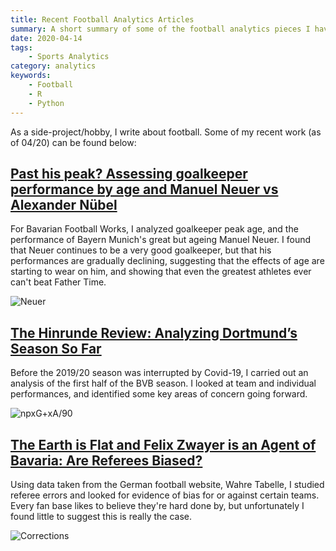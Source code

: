 ```yaml
---
title: Recent Football Analytics Articles
summary: A short summary of some of the football analytics pieces I have written recently (as of 04/20).
date: 2020-04-14
tags:
    - Sports Analytics
category: analytics
keywords:
    - Football
    - R
    - Python
---
```


As a side-project/hobby, I write about football. Some of my recent work (as of 04/20) can be found below:

## [Past his peak? Assessing goalkeeper performance by age and Manuel Neuer vs Alexander Nübel](https://www.bavarianfootballworks.com/2020/1/29/21112631/bayern-munich-manuel-neuer-peak-statistical-performance-analysis-goalkeeper-age-alexander-nubel)

For Bavarian Football Works, I analyzed goalkeeper peak age, and the performance of Bayern Munich's great but ageing Manuel Neuer. I found that Neuer continues to be a very good goalkeeper, but that his performances are gradually declining, suggesting that the effects of age are starting to wear on him, and showing that even the greatest athletes ever can't beat Father Time.

![Neuer](https://cdn.vox-cdn.com/uploads/chorus_asset/file/19654170/neuer_nubel.png)

## [The Hinrunde Review: Analyzing Dortmund’s Season So Far](https://www.fearthewall.com/2020/1/4/21049708/the-hinrunde-review-analyzing-dortmunds-season-so-far)

Before the 2019/20 season was interrupted by Covid-19, I carried out an analysis of the first half of the BVB season. I looked at team and individual performances, and identified some key areas of concern going forward.

![npxG+xA/90](https://cdn.vox-cdn.com/uploads/chorus_asset/file/19607138/playerxgxa.png)

## [The Earth is Flat and Felix Zwayer is an Agent of Bavaria: Are Referees Biased?](https://www.fearthewall.com/2019/9/2/20844855/the-earth-is-flat-and-felix-zwyer-is-an-agent-of-bavaria-are-referees-biased)

Using data taken from the German football website, Wahre Tabelle, I studied referee errors and looked for evidence of bias for or against certain teams. Every fan base likes to believe they're hard done by, but unfortunately I found little to suggest this is really the case.

![Corrections](https://cdn.vox-cdn.com/uploads/chorus_asset/file/19161141/corrected_goals.png)
